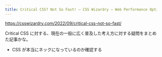 ```yaml
---
title: Critical CSS? Not So Fast! – CSS Wizardry – Web Performance Optimisation
---
```


https://csswizardry.com/2022/09/critical-css-not-so-fast/

Critical CSS に対する、現在の一般に広く普及した考え方に対する疑問をまとめた記事かな。

- CSS が本当にネックになっているのか確認する
